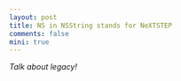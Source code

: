 ```yaml
---
layout: post
title: NS in NSString stands for NeXTSTEP
comments: false
mini: true	
---
```


_Talk about legacy!_

